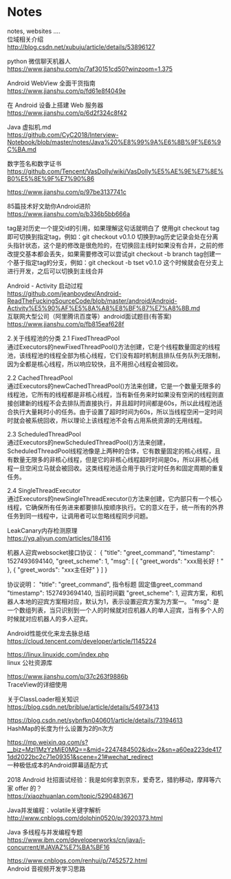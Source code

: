 # Notes
notes, websites ....  
位域相关介绍  
http://blog.csdn.net/xubuju/article/details/53896127


python 微信聊天机器人  
https://www.jianshu.com/p/7af30151cd50?winzoom=1.375


Android WebView 全面干货指南  
https://www.jianshu.com/p/fd61e8f4049e

在 Android 设备上搭建 Web 服务器  
https://www.jianshu.com/p/6d2f324c8f42


Java 虚拟机.md  
https://github.com/CyC2018/Interview-Notebook/blob/master/notes/Java%20%E8%99%9A%E6%8B%9F%E6%9C%BA.md

数字签名和数字证书  
https://github.com/Tencent/VasDolly/wiki/VasDolly%E5%AE%9E%E7%8E%B0%E5%8E%9F%E7%90%86

https://www.jianshu.com/p/97be3137741c  


85篇技术好文助你Android进阶  
https://www.jianshu.com/p/b336b5bb666a  
  
tag是对历史一个提交id的引用，如果理解这句话就明白了
使用git checkout tag即可切换到指定tag，例如：git checkout v0.1.0
切换到tag历史记录会处在分离头指针状态，这个是的修改是很危险的，在切换回主线时如果没有合并，之前的修改提交基本都会丢失，如果需要修改可以尝试git checkout -b branch tag创建一个基于指定tag的分支，例如：git checkout -b tset v0.1.0  这个时候就会在分支上进行开发，之后可以切换到主线合并  

Android - Activity 启动过程  
https://github.com/jeanboydev/Android-ReadTheFuckingSourceCode/blob/master/android/Android-Activity%E5%90%AF%E5%8A%A8%E8%BF%87%E7%A8%8B.md  
互联网大型公司（阿里腾讯百度等）android面试题目(有答案)  
https://www.jianshu.com/p/fb815eaf628f  

2.关于线程池的分类
2.1 FixedThreadPool  
通过Executors的newFixedThreadPool()方法创建，它是个线程数量固定的线程池，该线程池的线程全部为核心线程，它们没有超时机制且排队任务队列无限制，因为全都是核心线程，所以响应较快，且不用担心线程会被回收。  

2.2 CachedThreadPool  
通过Executors的newCachedThreadPool()方法来创建，它是一个数量无限多的线程池，它所有的线程都是非核心线程，当有新任务来时如果没有空闲的线程则直接创建新的线程不会去排队而直接执行，并且超时时间都是60s，所以此线程池适合执行大量耗时小的任务。由于设置了超时时间为60s，所以当线程空闲一定时间时就会被系统回收，所以理论上该线程池不会有占用系统资源的无用线程。  

2.3 ScheduledThreadPool  
通过Executors的newScheduledThreadPool()方法来创建，ScheduledThreadPool线程池像是上两种的合体，它有数量固定的核心线程，且有数量无限多的非核心线程，但是它的非核心线程超时时间是0s，所以非核心线程一旦空闲立马就会被回收。这类线程池适合用于执行定时任务和固定周期的重复任务。  

2.4 SingleThreadExecutor  
通过Executors的newSingleThreadExecutor()方法来创建，它内部只有一个核心线程，它确保所有任务进来都要排队按顺序执行。它的意义在于，统一所有的外界任务到同一线程中，让调用者可以忽略线程同步问题。   

LeakCanary内存检测原理   
https://yq.aliyun.com/articles/184116  



机器人迎宾websocket接口协议：
{
    "title": "greet_command",
    "timestamp": 1527493694140,
    "greet_scheme": 1,
    "msg": [
        {
            "greet_words": "xxx局长好！"
        },
        {
            "greet_words": "xxx主任好"
        }
    ]
}


协议说明：
"title": "greet_command",  指令标题  固定值greet_command
"timestamp": 1527493694140, 当前时间戳
"greet_scheme": 1,   迎宾方案，和机器人本地的迎宾方案相对应，默认为1，表示设置迎宾方案为方案一。
"msg": 是一个数组列表，当只识别到一个人的时候就对应机器人的单人迎宾，当有多个人的时候就对应机器人的多人迎宾。  

Android性能优化来龙去脉总结
https://cloud.tencent.com/developer/article/1145224     

https://linux.linuxidc.com/index.php  
linux 公社资源库  

https://www.jianshu.com/p/37c263f9886b  
TraceView的详细使用   

关于ClassLoader相关知识  
https://blog.csdn.net/briblue/article/details/54973413   


https://blog.csdn.net/sybnfkn040601/article/details/73194613   
HashMap的长度为什么设置为2的n次方  

https://mp.weixin.qq.com/s?__biz=MzI1MzYzMjE0MQ==&mid=2247484502&idx=2&sn=a60ea223de4171dd2022bc2c71e09351&scene=21#wechat_redirect  
一种极低成本的Android屏幕适配方式   
  
  2018 Android 社招面试经验：我是如何拿到京东，爱奇艺，猎豹移动，摩拜等六家 offer 的？  
  https://xiaozhuanlan.com/topic/5290483671  
    
    
    
  Java并发编程：volatile关键字解析  
  http://www.cnblogs.com/dolphin0520/p/3920373.html   
  
  
  Java 多线程与并发编程专题   
  https://www.ibm.com/developerworks/cn/java/j-concurrent/#JAVAZ%E7%BA%BF16   
     
  https://www.cnblogs.com/renhui/p/7452572.html   
  Android 音视频开发学习思路



